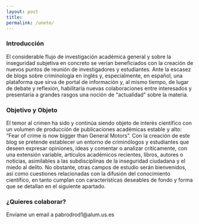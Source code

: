```yaml
---
layout: post
title: 
permalink: /unete/
---
```

<h3>Introducción</h3>
<p>El considerable flujo de investigación académica general y sobre la inseguridad subjetiva en concreto se verían beneficiados con la creación de nuevos puntos de reunión de investigadores y estudiantes. Ante la escasez de blogs sobre criminología en inglés y, especialmente, en español, una plataforma que sirva de portal de información y, al mismo tiempo, de lugar de debate y reflexión, habilitaría nuevas colaboraciones entre interesados y presentaría a grandes rasgos una noción de “actualidad” sobre la materia.</p>

<h3>Objetivo y Objeto</h3>
<p>El temor al crimen ha sido y continúa siendo objeto de interés científico con un volumen de producción de publicaciones académicas estable y alto: “Fear of crime is now bigger than General Motors”. Con la creación de este blog se pretende establecer un entorno de criminólogos y estudiantes que deseen expresar opiniones, ideas y comentar o analizar críticamente, con una extensión variable, artículos académicos recientes, libros, autores o noticias, asimilables a las subdisciplinas de la inseguridad ciudadana y el miedo al delito. No obstante, otras campos de estudio serán bienvenidos, así como cuestiones relacionadas con la difusión del conocimiento científico, en tanto cumplan con características deseables de fondo y forma que se detallan en el siguiente apartado.</p>

<h3>¿Quieres colaborar? </h3> Envíame un email a pabrodrod1@alum.us.es

